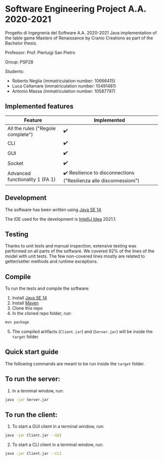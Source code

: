 # Software Engineering Project A.A. 2020-2021
Progetto di Ingegneria del Software A.A. 2020-2021
Java implementation of the table game Masters of Renaissance by Cranio Creations as part of the Bachelor thesis.

Professor: Prof. Pierluigi San Pietro

Group: PSP28

Students:
- Roberto Neglia (immatriculation number: 10666415)
- Luca Cellamare (immatriculation number: 10491481)
- Antonio Massa (immatriculation number: 10587797)

## Implemented features

| Feature | Implemented |
| ------- | ----------- |
| All the rules ("Regole complete") | :heavy_check_mark: |
| CLI | :heavy_check_mark: |
| GUI | :heavy_check_mark: |
| Socket | :heavy_check_mark: |
| Advanced functionality 1 (FA 1) | :heavy_check_mark: Resilience to disconnections ("Resilienza alle disconnessioni") |

## Development

The software has been written using [Java SE 14](https://docs.oracle.com/en/java/javase/14/).

The IDE used for the development is [IntelliJ Idea](https://www.jetbrains.com/idea/) 2021.1.

## Testing

Thanks to unit tests and manual inspection, extensive testing was performed on all parts of the software.
We covered 92% of the lines of the model with unit tests. The few non-covered lines mostly are related to getter/setter methods and runtime exceptions.

## Compile

To run the tests and compile the software:

1. Install [Java SE 14](https://docs.oracle.com/en/java/javase/14/)
2. Install [Maven](https://maven.apache.org/install.html)
3. Clone this repo
4. In the cloned repo folder, run:
```bash
mvn package
```

5. The compiled artifacts (`Client.jar`) and (`Server.jar`) will be inside the `target` folder.

## Quick start guide

The following commands are meant to be run inside the `target` folder.

## To run the server:

1. In a terminal window, run:
```bash
java -jar Server.jar
```

## To run the client:
1. To start a GUI client in a terminal window, run:
```bash
java -jar Client.jar --GUI
```

2. To start a CLI client in a terminal window, run:
```bash
java -jar Client.jar --CLI
```
